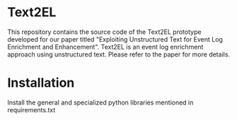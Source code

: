 # Text2EL

This repository contains the source code of the Text2EL prototype developed for our paper titled "Exploiting Unstructured Text for Event Log Enrichment and Enhancement". Text2EL is an event log enrichment approach using unstructured text. Please refer to the paper for more details.

# Installation 
Install the general and specialized python libraries mentioned in requirements.txt

